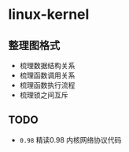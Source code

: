 # linux-kernel


## 整理图格式

* 梳理数据结构关系
* 梳理函数调用关系
* 梳理函数执行流程
* 梳理锁之间互斥


## TODO

* `0.98` 精读0.98 内核网络协议代码

